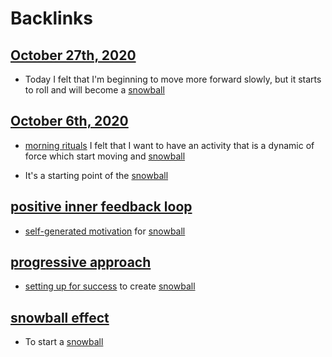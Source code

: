 
# Backlinks
## [October 27th, 2020](<October 27th, 2020.md>)
- Today I felt that I'm beginning to move more forward slowly, but it starts to roll and will become a [snowball](<snowball.md>)

## [October 6th, 2020](<October 6th, 2020.md>)
- [morning rituals](<morning rituals.md>) I felt that I want to have an activity that is a dynamic of force which start moving and [snowball](<snowball.md>)

- It's a starting point of the [snowball](<snowball.md>)

## [positive inner feedback loop](<positive inner feedback loop.md>)
- [self-generated motivation](<self-generated motivation.md>) for [snowball](<snowball.md>)

## [progressive approach](<progressive approach.md>)
- [setting up for success](<setting up for success.md>) to create [snowball](<snowball.md>)

## [snowball effect](<snowball effect.md>)
- To start a [snowball](<snowball.md>)

